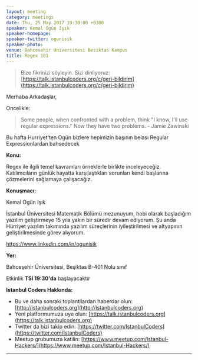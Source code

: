 ```yaml
---
layout: meeting
category: meetings
date: Thu, 25 May 2017 19:30:00 +0300
speaker: Kemal Ogün Işık
speaker-homepage:
speaker-twitter: ogunisik
speaker-photo:
venue: Bahcesehir Universitesi Besiktas Kampus
title: Regex 101
---
```


> Bize fikrinizi söyleyin. Sizi dinliyoruz: [https://talk.istanbulcoders.org/c/geri-bildirim](https://talk.istanbulcoders.org/c/geri-bildirim)


Merhaba Arkadaşlar,


Oncelikle:

> Some people, when confronted with a problem, think "I know, I'll use regular expressions." Now they have two problems. - Jamie Zawinski


Bu hafta Hurriyet'ten Ogün bizlere hepimizin başının belası Regular Expressionlardan bahsedecek

**Konu:**

Regex ile ilgili temel kavramları örneklerle birlikte inceleyeceğiz. Katılımcıların günlük hayatta karşılaştıkları sorunları kendi başlarına çözmelerini sağlamaya çalışacağız.

**Konuşmacı:**

Kemal Ogün Işık

İstanbul Üniversitesi Matematik Bölümü mezunuyum, hobi olarak başladığım yazılım geliştirmeye 15 yıla yakın bir süredir devam ediyorum. Şu anda Hürriyet yazılım takımında yazılım süreçlerinin iyileştirilmesi ve altyapının geliştirilmesinde görev alıyorum.

https://www.linkedin.com/in/ogunisik

**Yer:**

Bahceşehir Üniversitesi, Beşiktas B-401 Nolu sınıf

Etkinlik __TSI 19:30'da__ başlayacaktır


**Istanbul Coders Hakkında:**

- Bu ve daha sonraki toplantilardan haberdar olun: [http://istanbulcoders.org](http://istanbulcoders.org)
- Yeni platformumuza uye olun: [https://talk.istanbulcoders.org](https://talk.istanbulcoders.org)
- Twitter da bizi takip edin: [https://twitter.com/IstanbulCoders](https://twitter.com/IstanbulCoders)
- Meetup grubumuza katilin: [https://www.meetup.com/Istanbul-Hackers/](https://www.meetup.com/Istanbul-Hackers/)

----

